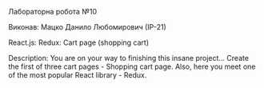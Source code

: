 Лабораторна робота №10

Виконав: Мацко Данило Любомирович (ІР-21)

React.js: Redux: Cart page (shopping cart)

Description: You are on your way to finishing this insane project... Create the first of three cart pages - Shopping cart page. Also, here you meet one of the most popular React library - Redux.